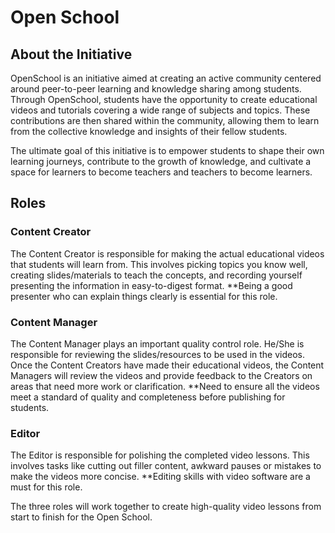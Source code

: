 # Open School

## About the Initiative

OpenSchool is an initiative aimed at creating an active community centered around peer-to-peer learning and knowledge sharing among students. Through OpenSchool, students have the opportunity to create educational videos and tutorials covering a wide range of subjects and topics. These contributions are then shared within the community, allowing them to learn from the collective knowledge and insights of their fellow students.

The ultimate goal of this initiative is to empower students to shape their own learning journeys, contribute to the growth of knowledge, and cultivate a space for learners to become teachers and teachers to become learners.

## Roles

### Content Creator

The Content Creator is responsible for making the actual educational videos that students will learn from. This involves picking topics you know well, creating slides/materials to teach the concepts, and recording yourself presenting the information in easy-to-digest format. **Being a good presenter who can explain things clearly is essential for this role.

### Content Manager

The Content Manager plays an important quality control role. He/She is responsible for reviewing the slides/resources to be used in the videos. Once the Content Creators have made their educational videos, the Content Managers will review the videos and provide feedback to the Creators on areas that need more work or clarification. **Need to ensure all the videos meet a standard of quality and completeness before publishing for students.

### Editor

The Editor is responsible for polishing the completed video lessons. This involves tasks like cutting out filler content, awkward pauses or mistakes to make the videos more concise. **Editing skills with video software are a must for this role.

The three roles will work together to create high-quality video lessons from start to finish for the Open School.